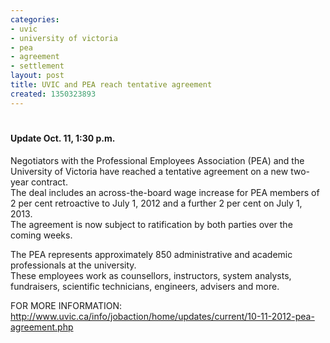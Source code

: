 ```yaml
---
categories:
- uvic
- university of victoria
- pea
- agreement
- settlement
layout: post
title: UVIC and PEA reach tentative agreement
created: 1350323893
---
```

<h1 id="PageTopHeading">
	<span style="font-size: 14px">Update Oct. 11, 1:30 p.m.</span></h1>
<div>
	<p>Negotiators with the Professional Employees Association (PEA) and the University of Victoria have reached a tentative agreement on a new two-year contract.<br />
		The deal includes an across-the-board wage increase for PEA members of 2 per cent retroactive to July 1, 2012 and a further 2 per cent on July 1, 2013.<br />
		The agreement is now subject to ratification by both parties over the coming weeks.</p>
	<p>The PEA represents approximately 850 administrative and academic professionals at the university.<br />
		These employees work as counsellors, instructors, system analysts, fundraisers, scientific technicians, engineers, advisers and more.</p>
	<p>FOR MORE INFORMATION:&nbsp; <a href="http://www.uvic.ca/info/jobaction/home/updates/current/10-11-2012-pea-agreement.php">http://www.uvic.ca/info/jobaction/home/updates/current/10-11-2012-pea-agreement.php</a></p>
</div>
<p>&nbsp;</p>
